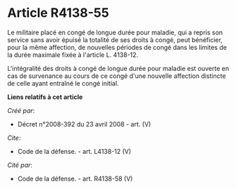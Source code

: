# Article R4138-55

Le militaire placé en congé de longue durée pour maladie, qui a repris son service sans avoir épuisé la totalité de ses
droits à congé, peut bénéficier, pour la même affection, de nouvelles périodes de congé dans les limites de la durée maximale
fixée à l'article L. 4138-12.

L'intégralité des droits à congé de longue durée pour maladie est ouverte en cas de survenance au cours de ce congé d'une
nouvelle affection distincte de celle ayant entraîné le congé initial.

**Liens relatifs à cet article**

_Créé par_:

  - Décret n°2008-392 du 23 avril 2008 - art. (V)

_Cite_:

  - Code de la défense. - art. L4138-12 (V)

_Cité par_:

  - Code de la défense. - art. R4138-58 (V)
